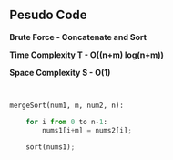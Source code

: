 ## Pesudo Code

**Brute Force - Concatenate and Sort**

**Time Complexity T - O((n+m) log(n+m))**

**Space Complexity S - O(1)**

```python


mergeSort(num1, m, num2, n):

    for i from 0 to n-1:
        nums1[i+m] = nums2[i];
    
    sort(nums1);
 
``` 


